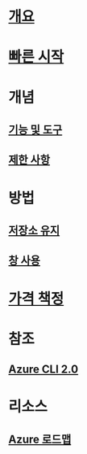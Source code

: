 # [개요](overview.md)

# [빠른 시작](quickstart.md)

# 개념
## [기능 및 도구](features.md)
## [제한 사항](limitations.md)

# 방법
## [저장소 유지](persisting-shell-storage.md)
## [창 사용](using-the-shell-window.md)

# [가격 책정](pricing.md)

# 참조
## [Azure CLI 2.0](/cli/azure) 
# 리소스
## [Azure 로드맵](https://azure.microsoft.com/roadmap/)
